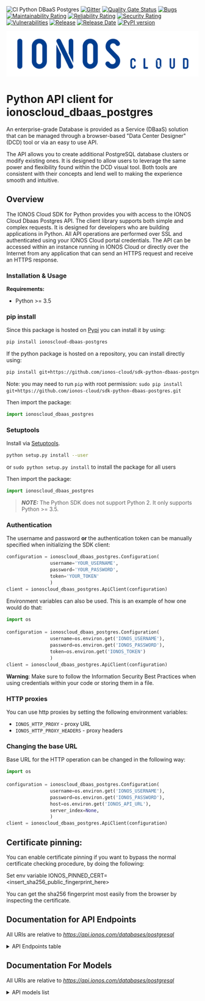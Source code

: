 ![CI Python DBaaS Postgres](https://github.com/ionos-cloud/sdk-resources/workflows/[%20CI%20]%20DBaaS%20Postgres%20/%20Python/badge.svg)
[![Gitter](https://img.shields.io/gitter/room/ionos-cloud/sdk-general)](https://gitter.im/ionos-cloud/sdk-general)
[![Quality Gate Status](https://sonarcloud.io/api/project_badges/measure?project=sdk-python-dbaas-postgres&metric=alert_status)](https://sonarcloud.io/summary?id=sdk-python-dbaas-postgres)
[![Bugs](https://sonarcloud.io/api/project_badges/measure?project=sdk-python-dbaas-postgres&metric=bugs)](https://sonarcloud.io/summary/new_code?id=sdk-python-dbaas-postgres)
[![Maintainability Rating](https://sonarcloud.io/api/project_badges/measure?project=sdk-python-dbaas-postgres&metric=sqale_rating)](https://sonarcloud.io/summary/new_code?id=sdk-python-dbaas-postgres)
[![Reliability Rating](https://sonarcloud.io/api/project_badges/measure?project=sdk-python-dbaas-postgres&metric=reliability_rating)](https://sonarcloud.io/summary/new_code?id=sdk-python-dbaas-postgres)
[![Security Rating](https://sonarcloud.io/api/project_badges/measure?project=sdk-python-dbaas-postgres&metric=security_rating)](https://sonarcloud.io/summary/new_code?id=sdk-python-dbaas-postgres)
[![Vulnerabilities](https://sonarcloud.io/api/project_badges/measure?project=sdk-python-dbaas-postgres&metric=vulnerabilities)](https://sonarcloud.io/summary/new_code?id=sdk-python-dbaas-postgres)
[![Release](https://img.shields.io/github/v/release/ionos-cloud/sdk-python-dbaas-postgres.svg)](https://github.com/ionos-cloud/sdk-python-dbaas-postgres/releases/latest)
[![Release Date](https://img.shields.io/github/release-date/ionos-cloud/sdk-python-dbaas-postgres.svg)](https://github.com/ionos-cloud/sdk-python-dbaas-postgres/releases/latest)
[![PyPI version](https://img.shields.io/pypi/v/ionoscloud-dbaas-postgres)](https://pypi.org/project/ionoscloud-dbaas-postgres/)

![Alt text](.github/IONOS.CLOUD.BLU.svg?raw=true "Title")


# Python API client for ionoscloud_dbaas_postgres

An enterprise-grade Database is provided as a Service (DBaaS) solution that
can be managed through a browser-based \"Data Center Designer\" (DCD) tool or
via an easy to use API.

The API allows you to create additional PostgreSQL database clusters or modify existing
ones. It is designed to allow users to leverage the same power and
flexibility found within the DCD visual tool. Both tools are consistent with
their concepts and lend well to making the experience smooth and intuitive.


## Overview
The IONOS Cloud SDK for Python provides you with access to the IONOS Cloud Dbaas Postgres API. The client library supports both simple and complex requests. It is designed for developers who are building applications in Python. All API operations are performed over SSL and authenticated using your IONOS Cloud portal credentials. The API can be accessed within an instance running in IONOS Cloud or directly over the Internet from any application that can send an HTTPS request and receive an HTTPS response.


### Installation & Usage

**Requirements:**
- Python >= 3.5

### pip install

Since this package is hosted on [Pypi](https://pypi.org/) you can install it by using:

```bash
pip install ionoscloud-dbaas-postgres
```

If the python package is hosted on a repository, you can install directly using:

```bash
pip install git+https://github.com/ionos-cloud/sdk-python-dbaas-postgres.git
```

Note: you may need to run `pip` with root permission: `sudo pip install git+https://github.com/ionos-cloud/sdk-python-dbaas-postgres.git`

Then import the package:

```python
import ionoscloud_dbaas_postgres
```

### Setuptools

Install via [Setuptools](http://pypi.python.org/pypi/setuptools).

```bash
python setup.py install --user
```

or `sudo python setup.py install` to install the package for all users

Then import the package:

```python
import ionoscloud_dbaas_postgres
```

> **_NOTE:_**  The Python SDK does not support Python 2. It only supports Python >= 3.5.

### Authentication

The username and password **or** the authentication token can be manually specified when initializing the SDK client:

```python
configuration = ionoscloud_dbaas_postgres.Configuration(
                username='YOUR_USERNAME',
                password='YOUR_PASSWORD',
                token='YOUR_TOKEN'
                )
client = ionoscloud_dbaas_postgres.ApiClient(configuration)
```

Environment variables can also be used. This is an example of how one would do that:

```python
import os

configuration = ionoscloud_dbaas_postgres.Configuration(
                username=os.environ.get('IONOS_USERNAME'),
                password=os.environ.get('IONOS_PASSWORD'),
                token=os.environ.get('IONOS_TOKEN')
                )
client = ionoscloud_dbaas_postgres.ApiClient(configuration)
```

**Warning**: Make sure to follow the Information Security Best Practices when using credentials within your code or storing them in a file.


### HTTP proxies

You can use http proxies by setting the following environment variables:
- `IONOS_HTTP_PROXY` - proxy URL
- `IONOS_HTTP_PROXY_HEADERS` - proxy headers

### Changing the base URL

Base URL for the HTTP operation can be changed in the following way:

```python
import os

configuration = ionoscloud_dbaas_postgres.Configuration(
                username=os.environ.get('IONOS_USERNAME'),
                password=os.environ.get('IONOS_PASSWORD'),
                host=os.environ.get('IONOS_API_URL'),
                server_index=None,
                )
client = ionoscloud_dbaas_postgres.ApiClient(configuration)
```

## Certificate pinning:

You can enable certificate pinning if you want to bypass the normal certificate checking procedure,
by doing the following:

Set env variable IONOS_PINNED_CERT=<insert_sha256_public_fingerprint_here>

You can get the sha256 fingerprint most easily from the browser by inspecting the certificate.


## Documentation for API Endpoints

All URIs are relative to *https://api.ionos.com/databases/postgresql*
<details >
    <summary title="Click to toggle">API Endpoints table</summary>


| Class | Method | HTTP request | Description |
| ------------- | ------------- | ------------- | ------------- |
| BackupsApi | [**cluster_backups_get**](docs/api/BackupsApi.md#cluster_backups_get) | **GET** /clusters/{clusterId}/backups | List backups of cluster |
| BackupsApi | [**clusters_backups_find_by_id**](docs/api/BackupsApi.md#clusters_backups_find_by_id) | **GET** /clusters/backups/{backupId} | Fetch a cluster backup |
| BackupsApi | [**clusters_backups_get**](docs/api/BackupsApi.md#clusters_backups_get) | **GET** /clusters/backups | List cluster backups |
| ClustersApi | [**cluster_postgres_versions_get**](docs/api/ClustersApi.md#cluster_postgres_versions_get) | **GET** /clusters/{clusterId}/postgresversions | List PostgreSQL versions |
| ClustersApi | [**clusters_delete**](docs/api/ClustersApi.md#clusters_delete) | **DELETE** /clusters/{clusterId} | Delete a cluster |
| ClustersApi | [**clusters_find_by_id**](docs/api/ClustersApi.md#clusters_find_by_id) | **GET** /clusters/{clusterId} | Fetch a cluster |
| ClustersApi | [**clusters_get**](docs/api/ClustersApi.md#clusters_get) | **GET** /clusters | List clusters |
| ClustersApi | [**clusters_patch**](docs/api/ClustersApi.md#clusters_patch) | **PATCH** /clusters/{clusterId} | Patch a cluster |
| ClustersApi | [**clusters_post**](docs/api/ClustersApi.md#clusters_post) | **POST** /clusters | Create a cluster |
| ClustersApi | [**postgres_versions_get**](docs/api/ClustersApi.md#postgres_versions_get) | **GET** /clusters/postgresversions | List PostgreSQL versions |
| DatabasesApi | [**databases_delete**](docs/api/DatabasesApi.md#databases_delete) | **DELETE** /clusters/{clusterId}/databases/{databasename} | Delete database |
| DatabasesApi | [**databases_get**](docs/api/DatabasesApi.md#databases_get) | **GET** /clusters/{clusterId}/databases/{databasename} | Get database |
| DatabasesApi | [**databases_list**](docs/api/DatabasesApi.md#databases_list) | **GET** /clusters/{clusterId}/databases | List databases |
| DatabasesApi | [**databases_post**](docs/api/DatabasesApi.md#databases_post) | **POST** /clusters/{clusterId}/databases | Create a database |
| LogsApi | [**cluster_logs_get**](docs/api/LogsApi.md#cluster_logs_get) | **GET** /clusters/{clusterId}/logs | Get logs of your cluster |
| MetadataApi | [**infos_version_get**](docs/api/MetadataApi.md#infos_version_get) | **GET** /infos/version | Get the current API version |
| MetadataApi | [**infos_versions_get**](docs/api/MetadataApi.md#infos_versions_get) | **GET** /infos/versions | Fetch all API versions |
| RestoresApi | [**cluster_restore_post**](docs/api/RestoresApi.md#cluster_restore_post) | **POST** /clusters/{clusterId}/restore | In-place restore of a cluster |
| UsersApi | [**users_delete**](docs/api/UsersApi.md#users_delete) | **DELETE** /clusters/{clusterId}/users/{username} | Delete user |
| UsersApi | [**users_get**](docs/api/UsersApi.md#users_get) | **GET** /clusters/{clusterId}/users/{username} | Get user |
| UsersApi | [**users_list**](docs/api/UsersApi.md#users_list) | **GET** /clusters/{clusterId}/users | List users |
| UsersApi | [**users_patch**](docs/api/UsersApi.md#users_patch) | **PATCH** /clusters/{clusterId}/users/{username} | Patch user |
| UsersApi | [**users_post**](docs/api/UsersApi.md#users_post) | **POST** /clusters/{clusterId}/users | Create a user |

</details>

## Documentation For Models

All URIs are relative to *https://api.ionos.com/databases/postgresql*
<details >
<summary title="Click to toggle">API models list</summary>

 - [APIVersion](docs/models/APIVersion)
 - [BackupMetadata](docs/models/BackupMetadata)
 - [BackupResponse](docs/models/BackupResponse)
 - [ClusterBackup](docs/models/ClusterBackup)
 - [ClusterBackupList](docs/models/ClusterBackupList)
 - [ClusterBackupListAllOf](docs/models/ClusterBackupListAllOf)
 - [ClusterList](docs/models/ClusterList)
 - [ClusterListAllOf](docs/models/ClusterListAllOf)
 - [ClusterLogs](docs/models/ClusterLogs)
 - [ClusterLogsInstances](docs/models/ClusterLogsInstances)
 - [ClusterLogsInstancesMessages](docs/models/ClusterLogsInstancesMessages)
 - [ClusterMetadata](docs/models/ClusterMetadata)
 - [ClusterProperties](docs/models/ClusterProperties)
 - [ClusterResponse](docs/models/ClusterResponse)
 - [Connection](docs/models/Connection)
 - [CreateClusterProperties](docs/models/CreateClusterProperties)
 - [CreateClusterRequest](docs/models/CreateClusterRequest)
 - [CreateRestoreRequest](docs/models/CreateRestoreRequest)
 - [DBUser](docs/models/DBUser)
 - [Database](docs/models/Database)
 - [DatabaseItems](docs/models/DatabaseItems)
 - [DatabaseList](docs/models/DatabaseList)
 - [DatabaseProperties](docs/models/DatabaseProperties)
 - [DatabaseResource](docs/models/DatabaseResource)
 - [DayOfTheWeek](docs/models/DayOfTheWeek)
 - [DeprecatedPagination](docs/models/DeprecatedPagination)
 - [ErrorMessage](docs/models/ErrorMessage)
 - [ErrorResponse](docs/models/ErrorResponse)
 - [MaintenanceWindow](docs/models/MaintenanceWindow)
 - [Metadata](docs/models/Metadata)
 - [Pagination](docs/models/Pagination)
 - [PaginationLinks](docs/models/PaginationLinks)
 - [PatchClusterProperties](docs/models/PatchClusterProperties)
 - [PatchClusterRequest](docs/models/PatchClusterRequest)
 - [PatchUserProperties](docs/models/PatchUserProperties)
 - [PostgresVersionList](docs/models/PostgresVersionList)
 - [PostgresVersionListData](docs/models/PostgresVersionListData)
 - [Resource](docs/models/Resource)
 - [ResourceMetadata](docs/models/ResourceMetadata)
 - [ResourceType](docs/models/ResourceType)
 - [State](docs/models/State)
 - [StorageType](docs/models/StorageType)
 - [SynchronizationMode](docs/models/SynchronizationMode)
 - [User](docs/models/User)
 - [UserItems](docs/models/UserItems)
 - [UserList](docs/models/UserList)
 - [UserProperties](docs/models/UserProperties)
 - [UserResource](docs/models/UserResource)
 - [UsersPatchRequest](docs/models/UsersPatchRequest)


[[Back to API list]](#documentation-for-api-endpoints) [[Back to Model list]](#documentation-for-models)

</details>